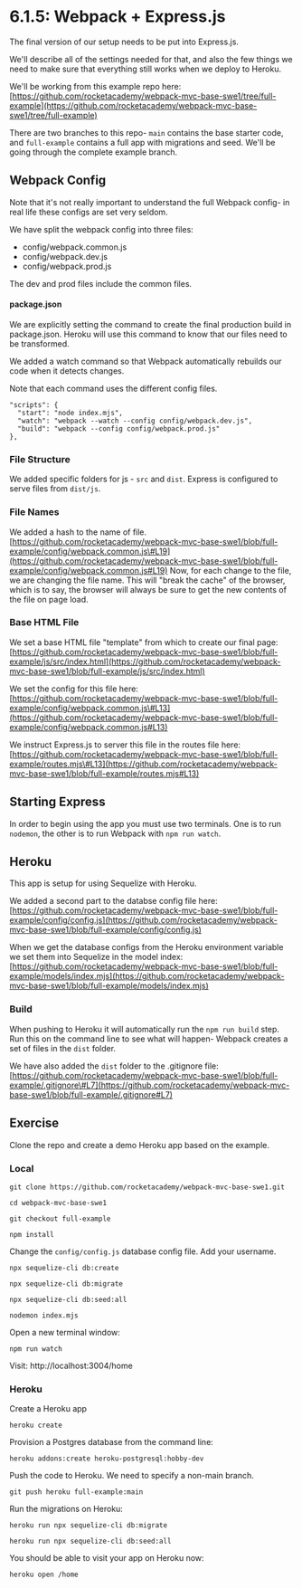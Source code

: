 # 6.1.5: Webpack + Express.js

The final version of our setup needs to be put into Express.js.

We'll describe all of the settings needed for that, and also the few things we need to make sure that everything still works when we deploy to Heroku.

We'll be working from this example repo here: [https://github.com/rocketacademy/webpack-mvc-base-swe1/tree/full-example](https://github.com/rocketacademy/webpack-mvc-base-swe1/tree/full-example)

There are two branches to this repo- `main` contains the base starter code, and `full-example` contains a full app with migrations and seed. We'll be going through the complete example branch.

## Webpack Config

Note that it's not really important to understand the full Webpack config- in real life these configs are set very seldom.

We have split the webpack config into three files:

* config/webpack.common.js
* config/webpack.dev.js
* config/webpack.prod.js

The dev and prod files include the common files.

#### package.json

We are explicitly setting the command to create the final production build in package.json. Heroku will use this command to know that our files need to be transformed.

We added a watch command so that Webpack automatically rebuilds our code when it detects changes.

Note that each command uses the different config files.

```text
"scripts": {
  "start": "node index.mjs",
  "watch": "webpack --watch --config config/webpack.dev.js",
  "build": "webpack --config config/webpack.prod.js"
},
```

### File Structure

We added specific folders for js - `src` and `dist`. Express is configured to serve files from `dist/js`.

### File Names

We added a hash to the name of file.  [https://github.com/rocketacademy/webpack-mvc-base-swe1/blob/full-example/config/webpack.common.js\#L19](https://github.com/rocketacademy/webpack-mvc-base-swe1/blob/full-example/config/webpack.common.js#L19) Now, for each change to the file, we are changing the file name. This will "break the cache" of the browser, which is to say, the browser will always be sure to get the new contents of the file on page load.

### Base HTML File

We set a base HTML file "template" from which to create our final page: [https://github.com/rocketacademy/webpack-mvc-base-swe1/blob/full-example/js/src/index.html](https://github.com/rocketacademy/webpack-mvc-base-swe1/blob/full-example/js/src/index.html)

We set the config for this file here: [https://github.com/rocketacademy/webpack-mvc-base-swe1/blob/full-example/config/webpack.common.js\#L13](https://github.com/rocketacademy/webpack-mvc-base-swe1/blob/full-example/config/webpack.common.js#L13)

We instruct Express.js to server this file in the routes file here: [https://github.com/rocketacademy/webpack-mvc-base-swe1/blob/full-example/routes.mjs\#L13](https://github.com/rocketacademy/webpack-mvc-base-swe1/blob/full-example/routes.mjs#L13)

## Starting Express

In order to begin using the app you must use two terminals. One is to run `nodemon`, the other is to run Webpack with  `npm run watch`.

## Heroku

This app is setup for using Sequelize with Heroku.

We added a second part to the databse config file here: [https://github.com/rocketacademy/webpack-mvc-base-swe1/blob/full-example/config/config.js](https://github.com/rocketacademy/webpack-mvc-base-swe1/blob/full-example/config/config.js)

When we get the database configs from the Heroku environment variable we set them into Sequelize in the model index: [https://github.com/rocketacademy/webpack-mvc-base-swe1/blob/full-example/models/index.mjs](https://github.com/rocketacademy/webpack-mvc-base-swe1/blob/full-example/models/index.mjs)

### Build

When pushing to Heroku it will automatically run the `npm run build` step. Run this on the command line to see what will happen- Webpack creates a set of files in the `dist` folder.

We have also added the `dist` folder to the .gitignore file: [https://github.com/rocketacademy/webpack-mvc-base-swe1/blob/full-example/.gitignore\#L7](https://github.com/rocketacademy/webpack-mvc-base-swe1/blob/full-example/.gitignore#L7)

## Exercise

Clone the repo and create a demo Heroku app based on the example.

### Local

```text
git clone https://github.com/rocketacademy/webpack-mvc-base-swe1.git
```

```text
cd webpack-mvc-base-swe1
```

```text
git checkout full-example
```

```text
npm install
```

Change the `config/config.js` database config file. Add your username.

```text
npx sequelize-cli db:create
```

```text
npx sequelize-cli db:migrate
```

```text
npx sequelize-cli db:seed:all
```

```text
nodemon index.mjs
```

Open a new terminal window:

```text
npm run watch
```

Visit: http://localhost:3004/home

###  Heroku

Create a Heroku app

```text
heroku create
```

Provision a Postgres database from the command line:

```text
heroku addons:create heroku-postgresql:hobby-dev
```

Push the code to Heroku. We need to specify a non-main branch.

```text
git push heroku full-example:main
```

Run the migrations on Heroku:

```text
heroku run npx sequelize-cli db:migrate
```

```text
heroku run npx sequelize-cli db:seed:all
```

You should be able to visit your app on Heroku now:

```text
heroku open /home
```



